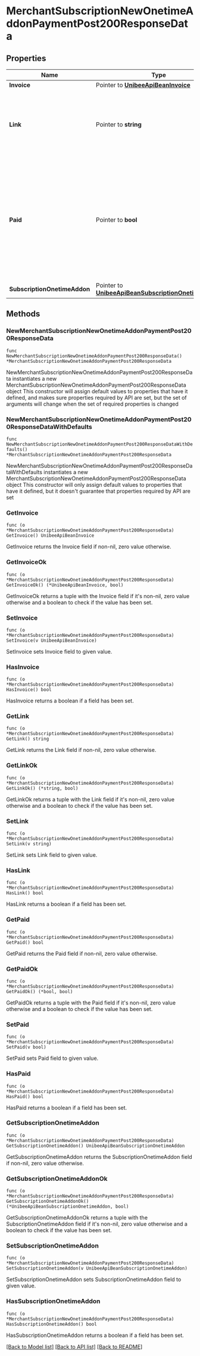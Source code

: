 # MerchantSubscriptionNewOnetimeAddonPaymentPost200ResponseData

## Properties

Name | Type | Description | Notes
------------ | ------------- | ------------- | -------------
**Invoice** | Pointer to [**UnibeeApiBeanInvoice**](UnibeeApiBeanInvoice.md) |  | [optional] 
**Link** | Pointer to **string** | if automatic payment is false, Gateway Link will provided that manual payment needed | [optional] 
**Paid** | Pointer to **bool** | true|false,automatic payment is default behavior for one-time addon purchased, payment will create attach to the purchase, when payment is success, return false, otherwise false | [optional] 
**SubscriptionOnetimeAddon** | Pointer to [**UnibeeApiBeanSubscriptionOnetimeAddon**](UnibeeApiBeanSubscriptionOnetimeAddon.md) |  | [optional] 

## Methods

### NewMerchantSubscriptionNewOnetimeAddonPaymentPost200ResponseData

`func NewMerchantSubscriptionNewOnetimeAddonPaymentPost200ResponseData() *MerchantSubscriptionNewOnetimeAddonPaymentPost200ResponseData`

NewMerchantSubscriptionNewOnetimeAddonPaymentPost200ResponseData instantiates a new MerchantSubscriptionNewOnetimeAddonPaymentPost200ResponseData object
This constructor will assign default values to properties that have it defined,
and makes sure properties required by API are set, but the set of arguments
will change when the set of required properties is changed

### NewMerchantSubscriptionNewOnetimeAddonPaymentPost200ResponseDataWithDefaults

`func NewMerchantSubscriptionNewOnetimeAddonPaymentPost200ResponseDataWithDefaults() *MerchantSubscriptionNewOnetimeAddonPaymentPost200ResponseData`

NewMerchantSubscriptionNewOnetimeAddonPaymentPost200ResponseDataWithDefaults instantiates a new MerchantSubscriptionNewOnetimeAddonPaymentPost200ResponseData object
This constructor will only assign default values to properties that have it defined,
but it doesn't guarantee that properties required by API are set

### GetInvoice

`func (o *MerchantSubscriptionNewOnetimeAddonPaymentPost200ResponseData) GetInvoice() UnibeeApiBeanInvoice`

GetInvoice returns the Invoice field if non-nil, zero value otherwise.

### GetInvoiceOk

`func (o *MerchantSubscriptionNewOnetimeAddonPaymentPost200ResponseData) GetInvoiceOk() (*UnibeeApiBeanInvoice, bool)`

GetInvoiceOk returns a tuple with the Invoice field if it's non-nil, zero value otherwise
and a boolean to check if the value has been set.

### SetInvoice

`func (o *MerchantSubscriptionNewOnetimeAddonPaymentPost200ResponseData) SetInvoice(v UnibeeApiBeanInvoice)`

SetInvoice sets Invoice field to given value.

### HasInvoice

`func (o *MerchantSubscriptionNewOnetimeAddonPaymentPost200ResponseData) HasInvoice() bool`

HasInvoice returns a boolean if a field has been set.

### GetLink

`func (o *MerchantSubscriptionNewOnetimeAddonPaymentPost200ResponseData) GetLink() string`

GetLink returns the Link field if non-nil, zero value otherwise.

### GetLinkOk

`func (o *MerchantSubscriptionNewOnetimeAddonPaymentPost200ResponseData) GetLinkOk() (*string, bool)`

GetLinkOk returns a tuple with the Link field if it's non-nil, zero value otherwise
and a boolean to check if the value has been set.

### SetLink

`func (o *MerchantSubscriptionNewOnetimeAddonPaymentPost200ResponseData) SetLink(v string)`

SetLink sets Link field to given value.

### HasLink

`func (o *MerchantSubscriptionNewOnetimeAddonPaymentPost200ResponseData) HasLink() bool`

HasLink returns a boolean if a field has been set.

### GetPaid

`func (o *MerchantSubscriptionNewOnetimeAddonPaymentPost200ResponseData) GetPaid() bool`

GetPaid returns the Paid field if non-nil, zero value otherwise.

### GetPaidOk

`func (o *MerchantSubscriptionNewOnetimeAddonPaymentPost200ResponseData) GetPaidOk() (*bool, bool)`

GetPaidOk returns a tuple with the Paid field if it's non-nil, zero value otherwise
and a boolean to check if the value has been set.

### SetPaid

`func (o *MerchantSubscriptionNewOnetimeAddonPaymentPost200ResponseData) SetPaid(v bool)`

SetPaid sets Paid field to given value.

### HasPaid

`func (o *MerchantSubscriptionNewOnetimeAddonPaymentPost200ResponseData) HasPaid() bool`

HasPaid returns a boolean if a field has been set.

### GetSubscriptionOnetimeAddon

`func (o *MerchantSubscriptionNewOnetimeAddonPaymentPost200ResponseData) GetSubscriptionOnetimeAddon() UnibeeApiBeanSubscriptionOnetimeAddon`

GetSubscriptionOnetimeAddon returns the SubscriptionOnetimeAddon field if non-nil, zero value otherwise.

### GetSubscriptionOnetimeAddonOk

`func (o *MerchantSubscriptionNewOnetimeAddonPaymentPost200ResponseData) GetSubscriptionOnetimeAddonOk() (*UnibeeApiBeanSubscriptionOnetimeAddon, bool)`

GetSubscriptionOnetimeAddonOk returns a tuple with the SubscriptionOnetimeAddon field if it's non-nil, zero value otherwise
and a boolean to check if the value has been set.

### SetSubscriptionOnetimeAddon

`func (o *MerchantSubscriptionNewOnetimeAddonPaymentPost200ResponseData) SetSubscriptionOnetimeAddon(v UnibeeApiBeanSubscriptionOnetimeAddon)`

SetSubscriptionOnetimeAddon sets SubscriptionOnetimeAddon field to given value.

### HasSubscriptionOnetimeAddon

`func (o *MerchantSubscriptionNewOnetimeAddonPaymentPost200ResponseData) HasSubscriptionOnetimeAddon() bool`

HasSubscriptionOnetimeAddon returns a boolean if a field has been set.


[[Back to Model list]](../README.md#documentation-for-models) [[Back to API list]](../README.md#documentation-for-api-endpoints) [[Back to README]](../README.md)


